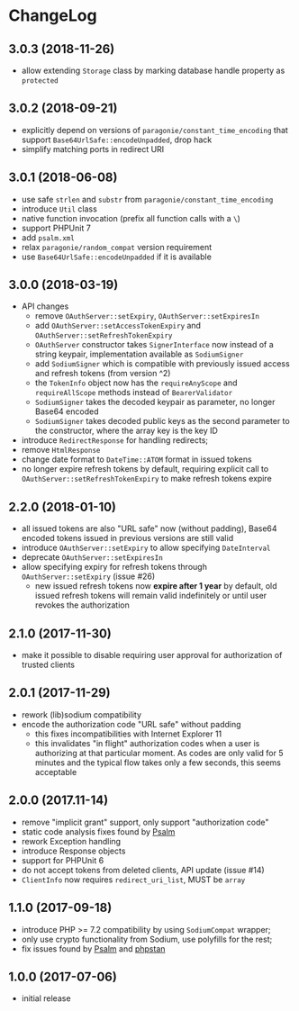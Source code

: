 # ChangeLog

## 3.0.3 (2018-11-26)
- allow extending `Storage` class by marking database handle property as 
  `protected`

## 3.0.2 (2018-09-21)
- explicitly depend on versions of `paragonie/constant_time_encoding` that 
  support `Base64UrlSafe::encodeUnpadded`, drop hack
- simplify matching ports in redirect URI

## 3.0.1 (2018-06-08)
- use safe `strlen` and `substr` from `paragonie/constant_time_encoding`
- introduce `Util` class
- native function invocation (prefix all function calls with a `\`)
- support PHPUnit 7
- add `psalm.xml`
- relax `paragonie/random_compat` version requirement
- use `Base64UrlSafe::encodeUnpadded` if it is available

## 3.0.0 (2018-03-19)
- API changes
  - remove `OAuthServer::setExpiry`, `OAuthServer::setExpiresIn`
  - add `OAuthServer::setAccessTokenExpiry` and 
    `OAuthServer::setRefreshTokenExpiry`
  - `OAuthServer` constructor takes `SignerInterface` now instead of a string
    keypair, implementation available as `SodiumSigner`
  - add `SodiumSigner` which is compatible with previously issued access and 
    refresh tokens (from version ^2)
  - the `TokenInfo` object now has the `requireAnyScope` and `requireAllScope` 
    methods instead of `BearerValidator`
  - `SodiumSigner` takes the decoded keypair as parameter, no longer Base64 
    encoded
  - `SodiumSigner` takes decoded public keys as the second parameter to the 
    constructor, where the array key is the key ID
- introduce `RedirectResponse` for handling redirects;
- remove `HtmlResponse`
- change date format to `DateTime::ATOM` format in issued tokens
- no longer expire refresh tokens by default, requiring explicit call to
  `OAuthServer::setRefreshTokenExpiry` to make refresh tokens expire

## 2.2.0 (2018-01-10)
- all issued tokens are also "URL safe" now (without padding), Base64 encoded 
  tokens issued in previous versions are still valid
- introduce `OAuthServer::setExpiry` to allow specifying `DateInterval`
- deprecate `OAuthServer::setExpiresIn`
- allow specifying expiry for refresh tokens through `OAuthServer::setExpiry` 
  (issue #26)
  - new issued refresh tokens now **expire after 1 year** by default, old 
    issued refresh tokens will remain valid indefinitely or until user revokes
    the authorization

## 2.1.0 (2017-11-30)
- make it possible to disable requiring user approval for authorization of
  trusted clients

## 2.0.1 (2017-11-29)
- rework (lib)sodium compatibility
- encode the authorization code "URL safe" without padding
  - this fixes incompatibilities with Internet Explorer 11
  - this invalidates "in flight" authorization codes when a user is 
    authorizing at that particular moment. As codes are only valid for 5 
    minutes and the typical flow takes only a few seconds, this seems
    acceptable

## 2.0.0 (2017.11-14)
- remove "implicit grant" support, only support "authorization code"
- static code analysis fixes found by [Psalm](https://github.com/vimeo/psalm)
- rework Exception handling
- introduce Response objects
- support for PHPUnit 6
- do not accept tokens from deleted clients, API update (issue #14)
- `ClientInfo` now requires `redirect_uri_list`, MUST be `array`

## 1.1.0 (2017-09-18)
- introduce PHP >= 7.2 compatibility by using `SodiumCompat` wrapper;
- only use crypto functionality from Sodium, use polyfills for the rest;
- fix issues found by [Psalm](https://getpsalm.org/) and 
  [phpstan](https://github.com/phpstan/phpstan)

## 1.0.0 (2017-07-06)
- initial release
